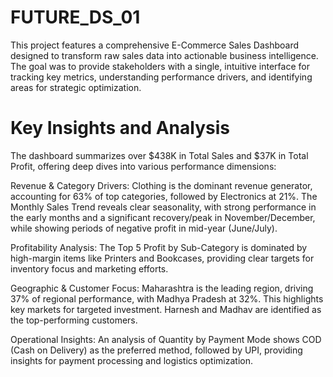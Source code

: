 # FUTURE_DS_01
This project features a comprehensive E-Commerce Sales Dashboard designed to transform raw sales data into actionable business intelligence. The goal was to provide stakeholders with a single, intuitive interface for tracking key metrics, understanding performance drivers, and identifying areas for strategic optimization.

# Key Insights and Analysis
The dashboard summarizes over $438K in Total Sales and $37K in Total Profit, offering deep dives into various performance dimensions:

Revenue & Category Drivers:
Clothing is the dominant revenue generator, accounting for 63% of top categories, followed by Electronics at 21%.
The Monthly Sales Trend reveals clear seasonality, with strong performance in the early months and a significant recovery/peak in November/December, while showing periods of negative profit in mid-year (June/July).

Profitability Analysis:
The Top 5 Profit by Sub-Category is dominated by high-margin items like Printers and Bookcases, providing clear targets for inventory focus and marketing efforts.

Geographic & Customer Focus:
Maharashtra is the leading region, driving 37% of regional performance, with Madhya Pradesh at 32%. This highlights key markets for targeted investment.
Harnesh and Madhav are identified as the top-performing customers.

Operational Insights:
An analysis of Quantity by Payment Mode shows COD (Cash on Delivery) as the preferred method, followed by UPI, providing insights for payment processing and logistics optimization.
